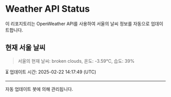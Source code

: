 
# Weather API Status

이 리포지토리는 OpenWeather API를 사용하여 서울의 날씨 정보를 자동으로 업데이트합니다.

## 현재 서울 날씨
> 서울의 현재 날씨: broken clouds, 온도: -3.59°C, 습도: 39%

⏳ 업데이트 시간: 2025-02-22 14:17:49 (UTC)

---
자동 업데이트 봇에 의해 관리됩니다.

